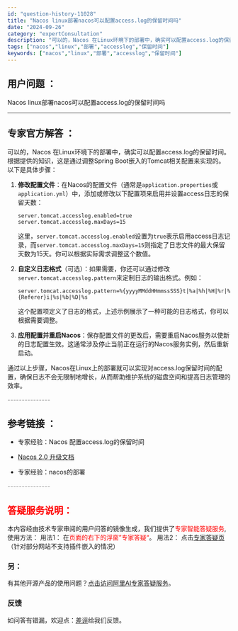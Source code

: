 ```yaml
---
id: "question-history-11028"
title: "Nacos linux部署nacos可以配置access.log的保留时间吗"
date: "2024-09-26"
category: "expertConsultation"
description: "可以的，Nacos 在Linux环境下的部署中，确实可以配置access.log的保留时间。根据提供的知识，这是通过调整Spring Boot嵌入的Tomcat相关配置来实现的。以下是具体步骤：1. **修改配置文件**：在Nacos的配置文件（通常是`application.properties`"
tags: ["nacos","linux","部署","accesslog","保留时间"]
keywords: ["nacos","linux","部署","accesslog","保留时间"]
---
```


## 用户问题 ： 
 Nacos linux部署nacos可以配置access.log的保留时间吗  

---------------
## 专家官方解答 ：

可以的，Nacos 在Linux环境下的部署中，确实可以配置access.log的保留时间。根据提供的知识，这是通过调整Spring Boot嵌入的Tomcat相关配置来实现的。以下是具体步骤：

1. **修改配置文件**：在Nacos的配置文件（通常是`application.properties`或`application.yml`）中，添加或修改以下配置项来启用并设置access日志的保留天数：

   ```properties
   server.tomcat.accesslog.enabled=true
   server.tomcat.accesslog.maxDays=15
   ```

   这里，`server.tomcat.accesslog.enabled`设置为`true`表示启用access日志记录，而`server.tomcat.accesslog.maxDays=15`则指定了日志文件的最大保留天数为15天。你可以根据实际需求调整这个数值。

2. **自定义日志格式**（可选）：如果需要，你还可以通过修改`server.tomcat.accesslog.pattern`来定制日志的输出格式。例如：

   ```properties
   server.tomcat.accesslog.pattern=%{yyyyMMddHHmmssSSS}t|%a|%h|%H|%r|%{Referer}i|%s|%b|%D|%s
   ```

   这个配置项定义了日志的格式，上述示例展示了一种可能的日志格式，你可以根据需要调整。

3. **应用配置并重启Nacos**：保存配置文件的更改后，需要重启Nacos服务以使新的日志配置生效。这通常涉及停止当前正在运行的Nacos服务实例，然后重新启动。

通过以上步骤，Nacos在Linux上的部署就可以实现对access.log保留时间的配置，确保日志不会无限制地增长，从而帮助维护系统的磁盘空间和提高日志管理的效率。


<font color="#949494">---------------</font> 


## 参考链接 ：

* 专家经验：Nacos 配置access.log的保留时间 
 
 * [Nacos 2.0 升级文档](https://nacos.io/docs/latest/upgrading/200-upgrading)
 
 * 专家经验：nacos的部署 


 <font color="#949494">---------------</font> 
 


## <font color="#FF0000">答疑服务说明：</font> 

本内容经由技术专家审阅的用户问答的镜像生成，我们提供了<font color="#FF0000">专家智能答疑服务</font>,使用方法：
用法1： 在<font color="#FF0000">页面的右下的浮窗”专家答疑“</font>。
用法2： 点击[专家答疑页](https://answer.opensource.alibaba.com/docs/intro)（针对部分网站不支持插件嵌入的情况）
### 另：


有其他开源产品的使用问题？[点击访问阿里AI专家答疑服务](https://answer.opensource.alibaba.com/docs/intro)。
### 反馈
如问答有错漏，欢迎点：[差评](https://ai.nacos.io/user/feedbackByEnhancerGradePOJOID?enhancerGradePOJOId=13717)给我们反馈。
